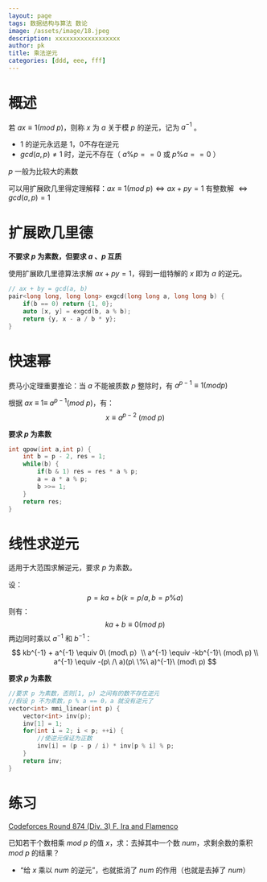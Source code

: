 ```yaml
---
layout: page
tags: 数据结构与算法 数论
image: /assets/image/18.jpeg
description: xxxxxxxxxxxxxxxxxx
author: pk
title: 乘法逆元
categories: [ddd, eee, fff]
---
```


# 概述

若 $ax \equiv 1 (mod\ p)$，则称 $x$ 为 $a$ 关于模 $p$ 的逆元，记为 $a^{-1}$ 。

- $1$ 的逆元永远是 $1$​，$0$​ 不存在逆元
- $gcd(a, p) \neq 1$ 时，逆元不存在（ $a \% p == 0$ 或 $p \% a == 0$ ）



$p$ 一般为比较大的素数



可以用扩展欧几里得定理解释：$ax \equiv 1 (mod\ p)  \Leftrightarrow ax + py = 1$ 有整数解 $\Leftrightarrow  gcd(a, p) = 1$



# 扩展欧几里德

**不要求 $p$ 为素数，但要求 $a$ 、$p$ 互质**

使用扩展欧几里德算法求解 $ax + py = 1$，得到一组特解的 $x$ 即为 $a$ 的逆元。

```cpp
// ax + by = gcd(a, b)
pair<long long, long long> exgcd(long long a, long long b) {
    if(b == 0) return {1, 0};
    auto [x, y] = exgcd(b, a % b);
    return {y, x - a / b * y};
}
```



# 快速幂

费马小定理重要推论：当 $a$ 不能被质数 $p$ 整除时，有 $a^{p - 1} \equiv 1 (mod p)$ 



根据 $ax\ \equiv\ 1 \equiv\ a^{p - 1} (mod\ p)$，有：
$$
x \equiv a^{p - 2} \ (mod\ p)
$$


**要求 $p$ 为素数**

```cpp
int qpow(int a,int p) {
    int b = p - 2, res = 1;
    while(b) {
        if(b & 1) res = res * a % p;
        a = a * a % p;
        b >>= 1;
    }
    return res;
}
```



# 线性求逆元



适用于大范围求解逆元，要求 $p$ 为素数。

设： 
$$
p = ka + b(k = p / a, b = p \% a)
$$
则有：
$$
ka + b \equiv 0 (mod\ p)
$$
两边同时乘以 $a^{-1}$ 和 $b^{-1}$：
$$
kb^{-1} + a^{-1} \equiv 0\ (mod\ p）\\
a^{-1} \equiv -kb^{-1}\ (mod\ p) \\
a^{-1} \equiv -(p\ /\ a)(p\ \%\ a)^{-1}\ (mod\ p)
$$



**要求 $p$ 为素数**

```cpp
//要求 p 为素数，否则[1, p) 之间有的数不存在逆元
//假设 p 不为素数，p % a == 0，a 就没有逆元了
vector<int> mmi_linear(int p) {
    vector<int> inv(p);
    inv[1] = 1;
    for(int i = 2; i < p; ++i) {
        //使逆元保证为正数
        inv[i] = (p - p / i) * inv[p % i] % p;
    }
    return inv;
}
```



# 练习

[Codeforces Round 874 (Div. 3) F. Ira and Flamenco](https://codeforces.com/contest/1833/problem/F)

已知若干个数相乘 $mod$ $p$ 的值 $x$，求：去掉其中一个数 $num$，求剩余数的乘积 $mod$  $p$ 的结果？

- “给 $x$ 乘以 $num$ 的逆元”，也就抵消了 $num$ 的作用（也就是去掉了 $num$）